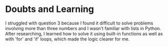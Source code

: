 # Doubts and Learning

I struggled with question 3 because I found it difficult to solve problems involving more than three numbers and I wasn't familiar with lists in Python.  
After researching, I learned how to solve it using built-in functions as well as with 'for' and 'if' loops, which made the logic clearer for me.